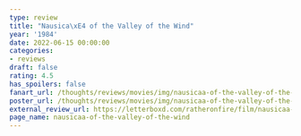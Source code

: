 ```yaml
---
type: review
title: "Nausica\xE4 of the Valley of the Wind"
year: '1984'
date: 2022-06-15 00:00:00
categories:
- reviews
draft: false
rating: 4.5
has_spoilers: false
fanart_url: /thoughts/reviews/movies/img/nausicaa-of-the-valley-of-the-wind_fanart.png
poster_url: /thoughts/reviews/movies/img/nausicaa-of-the-valley-of-the-wind_poster.png
external_review_url: https://letterboxd.com/ratheronfire/film/nausicaa-of-the-valley-of-the-wind/
page_name: nausicaa-of-the-valley-of-the-wind
---
```


